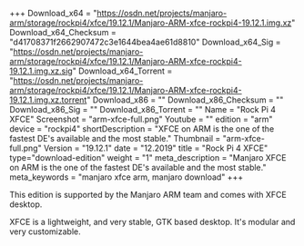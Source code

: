 +++
Download_x64 = "https://osdn.net/projects/manjaro-arm/storage/rockpi4/xfce/19.12.1/Manjaro-ARM-xfce-rockpi4-19.12.1.img.xz"
Download_x64_Checksum = "d41708371f2662907472c3e1644bea4ae61d8810"
Download_x64_Sig = "https://osdn.net/projects/manjaro-arm/storage/rockpi4/xfce/19.12.1/Manjaro-ARM-xfce-rockpi4-19.12.1.img.xz.sig"
Download_x64_Torrent = "https://osdn.net/projects/manjaro-arm/storage/rockpi4/xfce/19.12.1/Manjaro-ARM-xfce-rockpi4-19.12.1.img.xz.torrent"
Download_x86 = ""
Download_x86_Checksum = ""
Download_x86_Sig = ""
Download_x86_Torrent = ""
Name = "Rock Pi 4 XFCE"
Screenshot = "arm-xfce-full.png"
Youtube = ""
edition = "arm"
device = "rockpi4"
shortDescription = "XFCE on ARM is the one of the fastest DE's available and the most stable."
Thumbnail = "arm-xfce-full.png"
Version = "19.12.1"
date = "12.2019"
title = "Rock Pi 4 XFCE"
type="download-edition"
weight = "1"
meta_description = "Manjaro XFCE on ARM is the one of the fastest DE's available and the most stable."
meta_keywords = "manjaro xfce arm, manjaro download"
+++

This edition is supported by the Manjaro ARM team and comes with XFCE desktop.

XFCE is a lightweight, and very stable, GTK based desktop. It's modular and very customizable.

